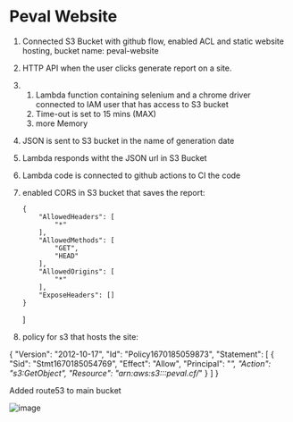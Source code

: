 # Peval Website

1.  Connected S3 Bucket with github flow, enabled ACL and static website hosting, bucket name: peval-website
2.  HTTP API when the user clicks generate report on a site.
3.  1. Lambda function containing selenium and a chrome driver connected to IAM user that has access to S3 bucket
    2. Time-out is set to 15 mins (MAX)
    3. more Memory
4.  JSON is sent to S3 bucket in the name of generation date
5.  Lambda responds witht the JSON url in S3 Bucket
6.  Lambda code is connected to github actions to CI the code
7.  enabled CORS in S3 bucket that saves the report:

        {
            "AllowedHeaders": [
                "*"
            ],
            "AllowedMethods": [
                "GET",
                "HEAD"
            ],
            "AllowedOrigins": [
                "*"
            ],
            "ExposeHeaders": []
        }

    ]

8.  policy for s3 that hosts the site:

{
"Version": "2012-10-17",
"Id": "Policy1670185059873",
"Statement": [
{
"Sid": "Stmt1670185054769",
"Effect": "Allow",
"Principal": "*",
"Action": "s3:GetObject",
"Resource": "arn:aws:s3:::peval.cf/*"
}
]
}


Added route53 to main bucket

![image](https://user-images.githubusercontent.com/80861363/204332819-8edbdeb4-5792-44ba-87b9-87d1edfe6792.png)
